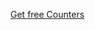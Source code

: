  <a href='https://www.free-counters.org/'>Get free Counters</a> <script type='text/javascript' src='https://www.freevisitorcounters.com/auth.php?id=e3c3136a8915b14823014e0cf038beaf5e0c6faf'></script>
<script type="text/javascript" src="https://www.freevisitorcounters.com/en/home/counter/1318743/t/5"></script>
